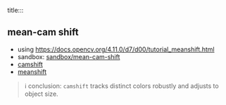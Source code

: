 title:::

## mean-cam shift

- using https://docs.opencv.org/4.11.0/d7/d00/tutorial_meanshift.html
- sandbox: [sandbox/mean-cam-shift](../../../sandbox/mean-cam-shift)
- [camshift](./camshift.md)
- [meanshift](./meanshift.md)

> ℹ️ conclusion: `camshift` tracks distinct colors robustly and adjusts to object size.